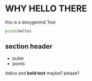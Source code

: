 # WHY HELLO THERE
this is a doxygenmd Test

```python
print(hello)
```

## section header
- bullet
- points

_italics_ and **bold text** maybe? please?
